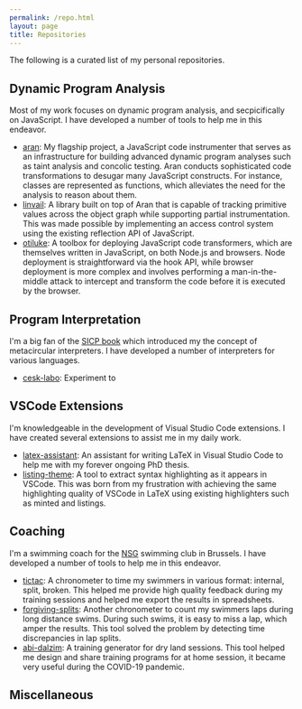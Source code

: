```yaml
---
permalink: /repo.html
layout: page
title: Repositories
---
```


The following is a curated list of my personal repositories.

## Dynamic Program Analysis

Most of my work focuses on dynamic program analysis, and secpicifically on JavaScript. I have developed a number of tools to help me in this endeavor.

- [aran](https://github.com/lachrist/aran): My flagship project, a JavaScript code instrumenter that serves as an infrastructure for building advanced dynamic program analyses such as taint analysis and concolic testing. Aran conducts sophisticated code transformations to desugar many JavaScript constructs. For instance, classes are represented as functions, which alleviates the need for the analysis to reason about them. 
- [linvail](https://github.com/lachrist/linvail): A library built on top of Aran that is capable of tracking primitive values across the object graph while supporting partial instrumentation. This was made possible by implementing an access control system using the existing reflection API of JavaScript.
- [otiluke](https://github.com/lachrist/otiluke): A toolbox for deploying JavaScript code transformers, which are themselves written in JavaScript, on both Node.js and browsers. Node deployment is straightforward via the hook API, while browser deployment is more complex and involves performing a man-in-the-middle attack to intercept and transform the code before it is executed by the browser.

<!-- - [virtual-proxy](https://github.com/lachrist/virtual-proxy) -->

## Program Interpretation

I'm a big fan of the [SICP book](https://web.mit.edu/6.001/6.037/sicp.pdf) which introduced my the concept of metacircular interpreters. I have developed a number of interpreters for various languages.

- [cesk-labo](https://github.com/lachrist/cesk-labo): Experiment to 

## VSCode Extensions

I'm knowledgeable in the development of Visual Studio Code extensions. I have created several extensions to assist me in my daily work.

- [latex-assistant](https://github.com/lachrist/vscode-latex-assistant): An assistant for writing LaTeX in Visual Studio Code to help me with my forever ongoing PhD thesis.
- [listing-theme](https://github.com/lachrist/vscode-listing): A tool to extract syntax highlighting as it appears in VSCode. This was born from my frustration with achieving the same highlighting quality of VSCode in LaTeX using existing highlighters such as minted and listings.

## Coaching

I'm a swimming coach for the [NSG](https://www.sport.brussels/clubs/la-nage-saint-gilles/) swimming club in Brussels. I have developed a number of tools to help me in this endeavor.

- [tictac](https://github.com/lachrist/tictac): A chronometer to time my swimmers in various format: internal, split, broken. This helped me provide high quality feedback during my training sessions and helped me export the results in spreadsheets.
- [forgiving-splits](https://github.com/lachrist/forgiving-splits): Another chronometer to count my swimmers laps during long distance swims. During such swims, it is easy to miss a lap, which amper the results. This tool solved the problem by detecting time discrepancies in lap splits.
- [abi-dalzim](https://github.com/lachrist/abi-dalzim): A training generator for dry land sessions. This tool helped me design and share training programs for at home session, it became very useful during the COVID-19 pandemic.

## Miscellaneous
